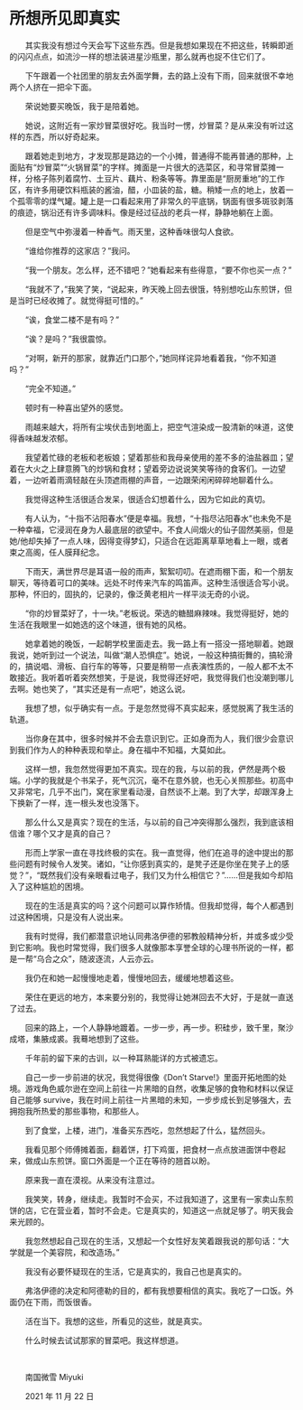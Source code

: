 # 所想所见即真实

　　其实我没有想过今天会写下这些东西。但是我想如果现在不把这些，转瞬即逝的闪闪点点，如流沙一样的想法装进星沙瓶里，那么就再也捉不住它们了。

　　下午跟着一个社团里的朋友去外面学舞，去的路上没有下雨，回来就很不幸地两个人挤在一把伞下面。

　　荣说她要买晚饭，我于是陪着她。

　　她说，这附近有一家炒冒菜很好吃。我当时一愣，炒冒菜？是从来没有听过这样的东西，所以好奇起来。

　　跟着她走到地方，才发现那是路边的一个小摊，普通得不能再普通的那种，上面贴有“炒冒菜”“火锅冒菜”的字样。摊面是一片很大的选菜区，和寻常冒菜摊一样，分格子陈列着腐竹、土豆片、藕片、粉条等等。靠里面是“厨房重地”的工作区，有许多用硬饮料瓶装的酱油，醋，小皿装的盐，糖。稍矮一点的地上，放着一个孤零零的煤气罐。罐上是一口看起来用了非常久的平底锅，锅面有很多斑驳剥落的痕迹，锅沿还有许多调味料。像是经过征战的老兵一样，静静地躺在上面。

　　但是空气中弥漫着一种香气。雨天里，这种香味很勾人食欲。

　　“谁给你推荐的这家店？”我问。

　　“我一个朋友。怎么样，还不错吧？”她看起来有些得意，“要不你也买一点？”

　　“我就不了，”我笑了笑，“说起来，昨天晚上回去很饿，特别想吃山东煎饼，但是当时已经收摊了。就觉得挺可惜的。”

　　“诶，食堂二楼不是有吗？”

　　“诶？是吗？”我很震惊。

　　“对啊，新开的那家，就靠近门口那个，”她同样诧异地看着我，“你不知道吗？”

　　“完全不知道。”

　　顿时有一种喜出望外的感觉。

　　雨越来越大，将所有尘埃伏击到地面上，把空气渲染成一股清新的味道，这使得香味越发浓郁。

　　我望着忙碌的老板和老板娘；望着那些和我母亲使用的差不多的油盐器皿；望着在大火之上肆意腾飞的炒锅和食材；望着旁边说说笑笑等待的食客们。一边望着，一边听着雨滴轻敲在头顶遮雨棚的声音，一边跟荣闲闲碎碎地聊着什么。

　　我觉得这种生活很适合发呆，很适合幻想着什么，因为它如此的真切。

　　有人认为，“十指不沾阳春水”便是幸福。我想，“十指尽沾阳春水”也未免不是一种幸福，它浸润在身为人最底层的欲望中。不食人间烟火的仙子固然美丽，但是她/他却失掉了一点人味，因得变得梦幻，只适合在远距离草草地看上一眼，或者束之高阁，任人膜拜纪念。

　　下雨天，满世界尽是耳语一般的雨声，絮絮叨叨。在遮雨棚下面，和一个朋友聊天，等待着可口的美味。远处不时传来汽车的鸣笛声。这种生活很适合写小说。那种，怀旧的，固执的，记录的，像泛黄老相片一样平淡无奇的小说。

　　“你的炒冒菜好了，十一块。”老板说。荣选的糖醋麻辣味。我觉得挺好，她的生活在我眼里一如她选的这个味道，很有她的风格。

　　她拿着她的晚饭，一起朝学校里面走去。我一路上有一搭没一搭地聊着。她跟我说，她听到过一个说法，叫做“潮人恐惧症”。她说，一般这种搞街舞的，搞轮滑的，搞说唱、滑板、自行车的等等，只要是稍带一点表演性质的，一般人都不太不敢接近。我听着听着突然想笑，于是说，我觉得还好吧，我觉得我们也没潮到哪儿去啊。她也笑了，“其实还是有一点吧”，她这么说。

　　我想了想，似乎确实有一点。于是忽然觉得不真实起来，感觉脱离了我生活的轨道。

　　当你身在其中，很多时候并不会去意识到它。正如身而为人，我们很少会意识到我们作为人的种种表现和举止。身在福中不知福，大莫如此。

　　这样一想，我忽然觉得更加不真实。现在的我，与以前的我，俨然是两个极端。小学的我就是个书呆子，死气沉沉，毫不在意外貌，也无心关照那些。初高中又非常宅，几乎不出门，窝在家里看动漫，自然谈不上潮。到了大学，却跟浑身上下换新了一样，连一根头发也没落下。

　　那么什么又是真实？现在的生活，与以前的自己冲突得那么强烈，我到底该相信谁？哪个又才是真的自己？

　　形而上学家一直在寻找终极的实在。我一直觉得，他们在追寻的途中提出的那些问题有时候令人发笑。诸如，“让你感到真实的，是凳子还是你坐在凳子上的感觉？”，“既然我们没有亲眼看过电子，我们又为什么相信它？”……但是我如今却陷入了这种尴尬的困境。

　　现在的生活是真实的吗？这个问题可以算作矫情。但我却觉得，每个人都遇到过这种困境，只是没有人说出来。

　　我有时觉得，我们都潜意识地认同弗洛伊德的邪教般精神分析，并或多或少受到它影响。我也时常觉得，我们很多人就像那本享誉全球的心理书所说的一样，都是一帮“乌合之众”，随波逐流，人云亦云。

　　我仍在和她一起慢慢地走着，慢慢地回去，缓缓地想着这些。

　　荣住在更远的地方，本来要分别的，我觉得让她淋回去不大好，于是就一直送了过去。

　　回来的路上，一个人静静地踱着。一步一步，再一步。积硅步，致千里，聚沙成塔，集腋成裘。我蓦地想到了这些。

　　千年前的留下来的古训，以一种耳熟能详的方式被遗忘。

　　自己一步一步前进的状况，我觉得很像《Don’t Starve!》里面开拓地图的处境。游戏角色威尔逊在空间上前往一片黑暗的自然，收集足够的食物和材料以保证自己能够 survive，我在时间上前往一片黑暗的未知，一步步成长到足够强大，去拥抱我所热爱的那些事物，和那些人。

　　到了食堂，上楼，进门，准备买东西吃，忽然想起了什么，猛然回头。

　　我看见那个师傅摊着面，翻着饼，打下鸡蛋，把食材一点点放进面饼中卷起来，做成山东煎饼。窗口外面是一个正在等待的翘首以盼。

　　原来我一直在漠视。从来没有注意过。

　　我笑笑，转身，继续走。我暂时不会买，不过我知道了，这里有一家卖山东煎饼的店，它在营业着，暂时不会走。它是真实的，知道这一点就足够了。明天我会来光顾的。

　　我忽然想起自己现在的生活，又想起一个女性好友笑着跟我说的那句话：“大学就是一个美容院，和改造场。”

　　我没有必要怀疑现在的生活，它是真实的，我自己也是真实的。

　　弗洛伊德的决定和阿德勒的目的，都有我想要相信的真实。我吃了一口饭。外面仍在下雨，而饭很香。

　　活在当下。我想的这些，所看见的这些，就是真实。

　　什么时候去试试那家的冒菜吧。我这样想道。

<br>

　　南国微雪 Miyuki

　　2021 年 11 月 22 日